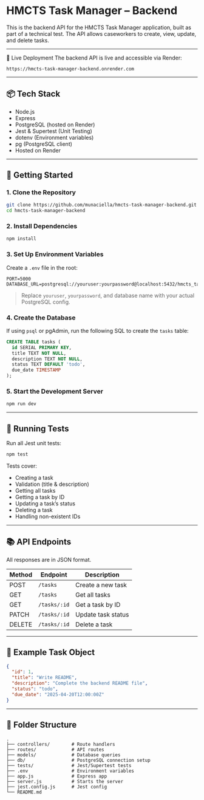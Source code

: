 # HMCTS Task Manager – Backend

This is the backend API for the HMCTS Task Manager application, built as part of a technical test. The API allows caseworkers to create, view, update, and delete tasks.

---

📡 Live Deployment
The backend API is live and accessible via Render:

```
https://hmcts-task-manager-backend.onrender.com
```

---

## 📦 Tech Stack

- Node.js
- Express
- PostgreSQL (hosted on Render)
- Jest & Supertest (Unit Testing)
- dotenv (Environment variables)
- pg (PostgreSQL client)
- Hosted on Render 

---

## 🚀 Getting Started

### 1. Clone the Repository

```bash
git clone https://github.com/munaciella/hmcts-task-manager-backend.git
cd hmcts-task-manager-backend
```

### 2. Install Dependencies

```bash
npm install
```

### 3. Set Up Environment Variables

Create a `.env` file in the root:

```env
PORT=5000
DATABASE_URL=postgresql://youruser:yourpassword@localhost:5432/hmcts_tasks
```

> Replace `youruser`, `yourpassword`, and database name with your actual PostgreSQL config.

### 4. Create the Database

If using `psql` or pgAdmin, run the following SQL to create the `tasks` table:

```sql
CREATE TABLE tasks (
  id SERIAL PRIMARY KEY,
  title TEXT NOT NULL,
  description TEXT NOT NULL,
  status TEXT DEFAULT 'todo',
  due_date TIMESTAMP
);
```

### 5. Start the Development Server

```bash
npm run dev
```

---

## 🧪 Running Tests

Run all Jest unit tests:

```bash
npm test
```

Tests cover:
- Creating a task
- Validation (title & description)
- Getting all tasks
- Getting a task by ID
- Updating a task’s status
- Deleting a task
- Handling non-existent IDs

---

## 📚 API Endpoints

All responses are in JSON format.

| Method | Endpoint        | Description                |
|--------|------------------|----------------------------|
| POST   | `/tasks`         | Create a new task          |
| GET    | `/tasks`         | Get all tasks              |
| GET    | `/tasks/:id`     | Get a task by ID           |
| PATCH  | `/tasks/:id`     | Update task status         |
| DELETE | `/tasks/:id`     | Delete a task              |

---

## 📝 Example Task Object

```json
{
  "id": 1,
  "title": "Write README",
  "description": "Complete the backend README file",
  "status": "todo",
  "due_date": "2025-04-20T12:00:00Z"
}
```

---

## 📁 Folder Structure

```
.
├── controllers/        # Route handlers
├── routes/             # API routes
├── models/             # Database queries
├── db/                 # PostgreSQL connection setup
├── tests/              # Jest/Supertest tests
├── .env                # Environment variables
├── app.js              # Express app
├── server.js           # Starts the server
├── jest.config.js      # Jest config
└── README.md
```
